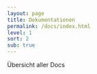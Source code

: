 ```yaml
---
layout: page
title: Dokumentationen
permalink: /docs/index.html
level: 1
sort: 2
sub: true
---
```


Übersicht aller Docs 
